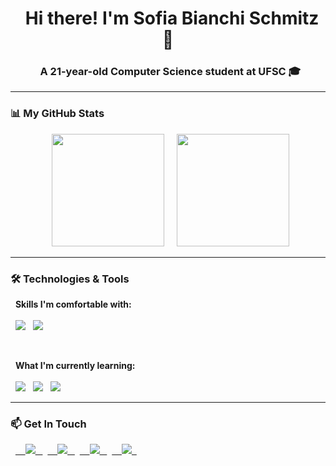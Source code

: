 <h1 align="center">
  Hi there! I'm Sofia Bianchi Schmitz 👋
</h1>

<h3 align="center">
  A 21-year-old Computer Science student at UFSC 🎓
</h3>

---

### 📊 My GitHub Stats

<p align="center">
  <img 
    height="180em" 
    src="https://github-readme-stats.vercel.app/api?username=sofia-bs&show_icons=true&theme=tokyonight&include_all_commits=true&count_private=true"
  />
  
  <img 
    height="180em" 
    src="https://github-readme-stats.vercel.app/api/top-langs/?username=sofia-bs&layout=compact&langs_count=7&theme=tokyonight"
  />
</p>

---

### 🛠️ Technologies & Tools

<p align="left">
  <strong>Skills I'm comfortable with:</strong>
  <br>
  <br>
  <img src="https://img.shields.io/badge/HTML5-E34F26?style=for-the-badge&logo=html5&logoColor=white" />
  <img src="https://img.shields.io/badge/CSS3-1572B6?style=for-the-badge&logo=css3&logoColor=white" />
</p>

<br>

<p align="left">
  <strong>What I'm currently learning:</strong>
  <br>
  <br>
  <img src="https://img.shields.io/badge/SQL-00758F?style=for-the-badge&logo=mysql&logoColor=white" />
  <img src="https://img.shields.io/badge/React-20232A?style=for-the-badge&logo=react&logoColor=61DAFB" />
  <img src="https://img.shields.io/badge/Java-ED8B00?style=for-the-badge&logo=openjdk&logoColor=white" />
</p>

---

### 📫 Get In Touch

<p align="left">
  <a href="mailto:sofiabschmitz@gmail.com" target="_blank">
    <img src="https://img.shields.io/badge/Gmail-D14836?style=for-the-badge&logo=gmail&logoColor=white" />
  </a>
  <a href="https://www.linkedin.com/in/sofia-bianchi-schmitz-342a682a4/">
    <img src="https://img.shields.io/badge/LinkedIn-0077B5?style=for-the-badge&logo=linkedin&logoColor=white" />
  </a>
  <a href="https://www.instagram.com/sofiabschmitz" target="_blank">
    <img src="https://img.shields.io/badge/Instagram-E4405F?style=for-the-badge&logo=instagram&logoColor=white" />
  </a>
  <a href="https://www.duolingo.com/profile/sofia_bs" target="_blank">
    <img src="https://img.shields.io/badge/Duolingo-58CC02?style=for-the-badge&logo=duolingo&logoColor=white" />
  </a>
</p>
